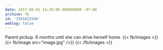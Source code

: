 ```yaml
---
date: 2017-08-01 14:39:06.000000000 -07:00
archive: fb
id: '1501623546'
weblog: false
---
```


Parent pickup. 6 months until she can drive herself home.
{{< fb/images >}}
{{< fb/image src="image.jpg" />}}
{{< /fb/images >}}
